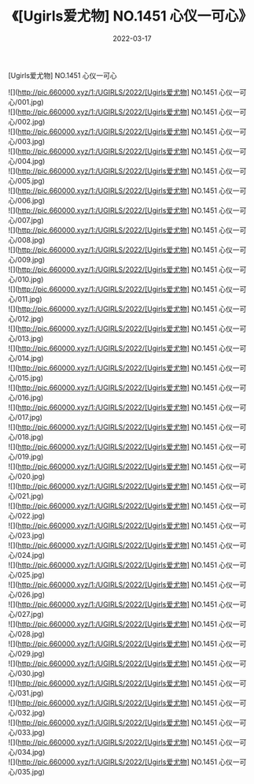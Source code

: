﻿---
layout: post
title:  《[Ugirls爱尤物] NO.1451 心仪一可心》
date:   2022-03-17
img: http://pic.660000.xyz/1:/UGIRLS/2022/[Ugirls爱尤物] NO.1451 心仪一可心/000.jpg
categories: [美女, 清纯, 唯美]
---

[Ugirls爱尤物] NO.1451 心仪一可心

 ![](http://pic.660000.xyz/1:/UGIRLS/2022/[Ugirls爱尤物] NO.1451 心仪一可心/001.jpg) <br>![](http://pic.660000.xyz/1:/UGIRLS/2022/[Ugirls爱尤物] NO.1451 心仪一可心/002.jpg) <br>![](http://pic.660000.xyz/1:/UGIRLS/2022/[Ugirls爱尤物] NO.1451 心仪一可心/003.jpg) <br>![](http://pic.660000.xyz/1:/UGIRLS/2022/[Ugirls爱尤物] NO.1451 心仪一可心/004.jpg) <br>![](http://pic.660000.xyz/1:/UGIRLS/2022/[Ugirls爱尤物] NO.1451 心仪一可心/005.jpg) <br>![](http://pic.660000.xyz/1:/UGIRLS/2022/[Ugirls爱尤物] NO.1451 心仪一可心/006.jpg) <br>![](http://pic.660000.xyz/1:/UGIRLS/2022/[Ugirls爱尤物] NO.1451 心仪一可心/007.jpg) <br>![](http://pic.660000.xyz/1:/UGIRLS/2022/[Ugirls爱尤物] NO.1451 心仪一可心/008.jpg) <br>![](http://pic.660000.xyz/1:/UGIRLS/2022/[Ugirls爱尤物] NO.1451 心仪一可心/009.jpg) <br>![](http://pic.660000.xyz/1:/UGIRLS/2022/[Ugirls爱尤物] NO.1451 心仪一可心/010.jpg) <br>![](http://pic.660000.xyz/1:/UGIRLS/2022/[Ugirls爱尤物] NO.1451 心仪一可心/011.jpg) <br>![](http://pic.660000.xyz/1:/UGIRLS/2022/[Ugirls爱尤物] NO.1451 心仪一可心/012.jpg) <br>![](http://pic.660000.xyz/1:/UGIRLS/2022/[Ugirls爱尤物] NO.1451 心仪一可心/013.jpg) <br>![](http://pic.660000.xyz/1:/UGIRLS/2022/[Ugirls爱尤物] NO.1451 心仪一可心/014.jpg) <br>![](http://pic.660000.xyz/1:/UGIRLS/2022/[Ugirls爱尤物] NO.1451 心仪一可心/015.jpg) <br>![](http://pic.660000.xyz/1:/UGIRLS/2022/[Ugirls爱尤物] NO.1451 心仪一可心/016.jpg) <br>![](http://pic.660000.xyz/1:/UGIRLS/2022/[Ugirls爱尤物] NO.1451 心仪一可心/017.jpg) <br>![](http://pic.660000.xyz/1:/UGIRLS/2022/[Ugirls爱尤物] NO.1451 心仪一可心/018.jpg) <br>![](http://pic.660000.xyz/1:/UGIRLS/2022/[Ugirls爱尤物] NO.1451 心仪一可心/019.jpg) <br>![](http://pic.660000.xyz/1:/UGIRLS/2022/[Ugirls爱尤物] NO.1451 心仪一可心/020.jpg) <br>![](http://pic.660000.xyz/1:/UGIRLS/2022/[Ugirls爱尤物] NO.1451 心仪一可心/021.jpg) <br>![](http://pic.660000.xyz/1:/UGIRLS/2022/[Ugirls爱尤物] NO.1451 心仪一可心/022.jpg) <br>![](http://pic.660000.xyz/1:/UGIRLS/2022/[Ugirls爱尤物] NO.1451 心仪一可心/023.jpg) <br>![](http://pic.660000.xyz/1:/UGIRLS/2022/[Ugirls爱尤物] NO.1451 心仪一可心/024.jpg) <br>![](http://pic.660000.xyz/1:/UGIRLS/2022/[Ugirls爱尤物] NO.1451 心仪一可心/025.jpg) <br>![](http://pic.660000.xyz/1:/UGIRLS/2022/[Ugirls爱尤物] NO.1451 心仪一可心/026.jpg) <br>![](http://pic.660000.xyz/1:/UGIRLS/2022/[Ugirls爱尤物] NO.1451 心仪一可心/027.jpg) <br>![](http://pic.660000.xyz/1:/UGIRLS/2022/[Ugirls爱尤物] NO.1451 心仪一可心/028.jpg) <br>![](http://pic.660000.xyz/1:/UGIRLS/2022/[Ugirls爱尤物] NO.1451 心仪一可心/029.jpg) <br>![](http://pic.660000.xyz/1:/UGIRLS/2022/[Ugirls爱尤物] NO.1451 心仪一可心/030.jpg) <br>![](http://pic.660000.xyz/1:/UGIRLS/2022/[Ugirls爱尤物] NO.1451 心仪一可心/031.jpg) <br>![](http://pic.660000.xyz/1:/UGIRLS/2022/[Ugirls爱尤物] NO.1451 心仪一可心/032.jpg) <br>![](http://pic.660000.xyz/1:/UGIRLS/2022/[Ugirls爱尤物] NO.1451 心仪一可心/033.jpg) <br>![](http://pic.660000.xyz/1:/UGIRLS/2022/[Ugirls爱尤物] NO.1451 心仪一可心/034.jpg) <br>![](http://pic.660000.xyz/1:/UGIRLS/2022/[Ugirls爱尤物] NO.1451 心仪一可心/035.jpg) <br>